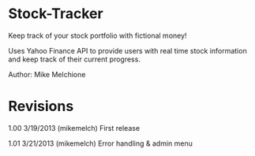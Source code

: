 Stock-Tracker
=============

Keep track of your stock portfolio with fictional money!

Uses Yahoo Finance API to provide users with real time stock information and keep track of their current progress. 

Author:       Mike Melchione

Revisions  
=============

1.00  3/19/2013 (mikemelch) First release

1.01  3/21/2013 (mikemelch) Error handling & admin menu

